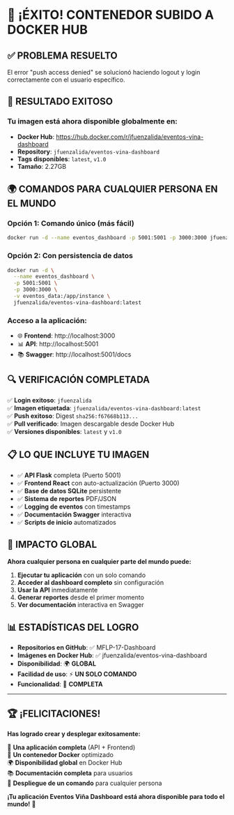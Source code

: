 # 🎉 ¡ÉXITO! CONTENEDOR SUBIDO A DOCKER HUB

## ✅ **PROBLEMA RESUELTO**

El error "push access denied" se solucionó haciendo logout y login correctamente con el usuario específico.

## 🚀 **RESULTADO EXITOSO**

### **Tu imagen está ahora disponible globalmente en:**
- **Docker Hub**: https://hub.docker.com/r/jfuenzalida/eventos-vina-dashboard
- **Repository**: `jfuenzalida/eventos-vina-dashboard`
- **Tags disponibles**: `latest`, `v1.0`
- **Tamaño**: 2.27GB

## 🌍 **COMANDOS PARA CUALQUIER PERSONA EN EL MUNDO**

### **Opción 1: Comando único (más fácil)**
```bash
docker run -d --name eventos_dashboard -p 5001:5001 -p 3000:3000 jfuenzalida/eventos-vina-dashboard:latest
```

### **Opción 2: Con persistencia de datos**
```bash
docker run -d \
  --name eventos_dashboard \
  -p 5001:5001 \
  -p 3000:3000 \
  -v eventos_data:/app/instance \
  jfuenzalida/eventos-vina-dashboard:latest
```

### **Acceso a la aplicación:**
- 🌐 **Frontend**: http://localhost:3000
- 📊 **API**: http://localhost:5001
- 📚 **Swagger**: http://localhost:5001/docs

## 🔍 **VERIFICACIÓN COMPLETADA**

✅ **Login exitoso**: `jfuenzalida`  
✅ **Imagen etiquetada**: `jfuenzalida/eventos-vina-dashboard:latest`  
✅ **Push exitoso**: Digest `sha256:f67668b113...`  
✅ **Pull verificado**: Imagen descargable desde Docker Hub  
✅ **Versiones disponibles**: `latest` y `v1.0`  

## 📋 **LO QUE INCLUYE TU IMAGEN**

- ✅ **API Flask** completa (Puerto 5001)
- ✅ **Frontend React** con auto-actualización (Puerto 3000)  
- ✅ **Base de datos SQLite** persistente
- ✅ **Sistema de reportes** PDF/JSON
- ✅ **Logging de eventos** con timestamps
- ✅ **Documentación Swagger** interactiva
- ✅ **Scripts de inicio** automatizados

## 🎯 **IMPACTO GLOBAL**

**Ahora cualquier persona en cualquier parte del mundo puede:**

1. **Ejecutar tu aplicación** con un solo comando
2. **Acceder al dashboard completo** sin configuración
3. **Usar la API** inmediatamente
4. **Generar reportes** desde el primer momento
5. **Ver documentación** interactiva en Swagger

## 📊 **ESTADÍSTICAS DEL LOGRO**

- **Repositorios en GitHub**: ✅ MFLP-17-Dashboard
- **Imágenes en Docker Hub**: ✅ jfuenzalida/eventos-vina-dashboard
- **Disponibilidad**: 🌍 **GLOBAL**
- **Facilidad de uso**: ⚡ **UN SOLO COMANDO**
- **Funcionalidad**: 🚀 **COMPLETA**

---

## 🏆 **¡FELICITACIONES!**

**Has logrado crear y desplegar exitosamente:**

🎯 **Una aplicación completa** (API + Frontend)  
🐳 **Un contenedor Docker** optimizado  
🌍 **Disponibilidad global** en Docker Hub  
📚 **Documentación completa** para usuarios  
🚀 **Despliegue de un comando** para cualquier persona  

**¡Tu aplicación Eventos Viña Dashboard está ahora disponible para todo el mundo!** 🌟